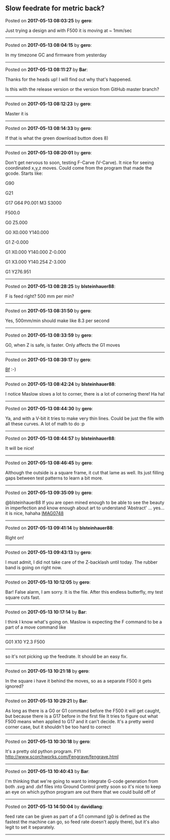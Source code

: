## Slow feedrate for metric back?
Posted on **2017-05-13 08:03:25** by **gero**:

Just trying a design and with F500 it is moving at ~ 1mm/sec

---

Posted on **2017-05-13 08:04:15** by **gero**:

In my timezone GC and firmware from yesterday

---

Posted on **2017-05-13 08:11:27** by **Bar**:

Thanks for the heads up! I will find out why that's happened.



Is this with the release version or the version from GitHub master branch?

---

Posted on **2017-05-13 08:12:23** by **gero**:

Master it is

---

Posted on **2017-05-13 08:14:33** by **gero**:

If that is what the green download button does 8)

---

Posted on **2017-05-13 08:20:01** by **gero**:

Don't get nervous to soon, testing F-Carve (V-Carve). It nice for seeing coordinated x,y,z moves. Could come from the program that made the gcode. Starts like:

G90

G21

G17 G64 P0.001 M3 S3000 

F500.0

G0 Z5.000

G0 X0.000 Y140.000

G1 Z-0.000

G1 X0.000 Y140.000 Z-0.000

G1 X3.000 Y140.254 Z-3.000

G1 Y276.951

---

Posted on **2017-05-13 08:28:25** by **blsteinhauer88**:

F is feed right? 500 mm per min?

---

Posted on **2017-05-13 08:31:50** by **gero**:

Yes, 500mm/min should make like 8.3 per second

---

Posted on **2017-05-13 08:33:59** by **gero**:

G0, when Z is safe, is faster. Only affects the G1 moves

---

Posted on **2017-05-13 08:39:17** by **gero**:

[Bf](//muut.com/u/maslowcnc/s1/:maslowcnc:dBaz:bf.jpg.jpg)  :-)

---

Posted on **2017-05-13 08:42:24** by **blsteinhauer88**:

I notice Maslow slows a lot to corner, there is a lot of cornering there! Ha ha!

---

Posted on **2017-05-13 08:44:30** by **gero**:

Ya, and with a V-bit it tries to make very thin lines. Could be just the file with all these curves. A lot of math to do :p

---

Posted on **2017-05-13 08:44:57** by **blsteinhauer88**:

It will be nice!

---

Posted on **2017-05-13 08:46:45** by **gero**:

Although the outside is a square frame, it cut that lame as well. Its just filling gaps between test patterns to learn a bit more.

---

Posted on **2017-05-13 09:35:09** by **gero**:

@blsteinhauer88 If you are open mined enough to be able to see the beauty in imperfection and know enough about art to understand 'Abstract' ... yes... it is nice, hahaha  [IMAG0748](//muut.com/u/maslowcnc/s2/:maslowcnc:yVRU:imag0748.jpg.jpg)

---

Posted on **2017-05-13 09:41:14** by **blsteinhauer88**:

Right on!

---

Posted on **2017-05-13 09:43:13** by **gero**:

I must admit, I did not take care of the Z-backlash until today. The rubber band is going on right now.

---

Posted on **2017-05-13 10:12:05** by **gero**:

Bar! False alarm, I am sorry. It is the file. After this endless butterfly, my test square cuts fast.

---

Posted on **2017-05-13 10:17:14** by **Bar**:

I think I know what's going on. Maslow is expecting the F command to be a part of a move command like 

---

G01 X10 Y2.3 F500 

---



so it's not picking up the feedrate. It should be an easy fix.

---

Posted on **2017-05-13 10:21:18** by **gero**:

In the square i have it behind the moves, so as a separate F500 it gets ignored?

---

Posted on **2017-05-13 10:29:21** by **Bar**:

As long as there is a G0 or G1 command before the F500 it will get caught, but because there is a G17 before in the first file It tries to figure out what F500 means when applied to G17 and it can't decide. It's a pretty weird corner case, but it shouldn't be too hard to correct

---

Posted on **2017-05-13 10:30:18** by **gero**:

It's a pretty old python program. FYI http://www.scorchworks.com/Fengrave/fengrave.html

---

Posted on **2017-05-13 10:40:43** by **Bar**:

I'm thinking that we're going to want to integrate G-code generation from both .svg and .dxf files into Ground Control pretty soon so it's nice to keep an eye on which python program are out there that we could build off of

---

Posted on **2017-05-13 14:50:04** by **davidlang**:

feed rate can be given as part of a G1 command (g0 is defined as the fastest the machine can go, so feed rate doesn't apply there), but it's also legit to set it separately.

---

